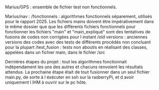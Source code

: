 Marius/GPS : ensemble de fichier test non fonctionnels.


Marius/nav : 
          /fonctionnels : algorithmes fonctionnels séparement, utilisés pour le rapport 2025. Les fichiers mains doivent être impérativement dans le même dossier que
                          que les différents fichiers fonctionnels pour fonctionner
                          les fichiers "main" et "main_expliqué" sont des tentatives de fusions de codes non corrigées pour l instant
          /old versions : anciennes versions des codes avec des tests de différents procédés non concluant pour la plupart
          /test_fusion : tests non aboutis en réalisant des classes, appelées dans un fichier main, dans le fichier /src

Dernières étapes du projet : tout les algorithmes fonctionnait indépendament les uns des autres et chacuns renvoient les résultats attendus.
La prochaine étape était de tout fusionner dans un seul fichier main.py, de sorte à l éxécuter en ssh sur la rasberryPi, et d avoir uniquement l IHM à ouvrir
sur le pc hôte.
